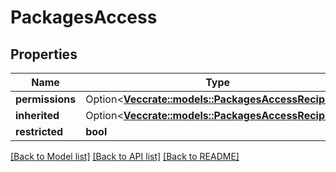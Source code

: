 # PackagesAccess

## Properties

Name | Type | Description | Notes
------------ | ------------- | ------------- | -------------
**permissions** | Option<[**Vec<crate::models::PackagesAccessRecipient>**](PackagesAccessRecipient.md)> |  | [optional]
**inherited** | Option<[**Vec<crate::models::PackagesAccessRecipient>**](PackagesAccessRecipient.md)> |  | [optional]
**restricted** | **bool** |  | 

[[Back to Model list]](../README.md#documentation-for-models) [[Back to API list]](../README.md#documentation-for-api-endpoints) [[Back to README]](../README.md)


